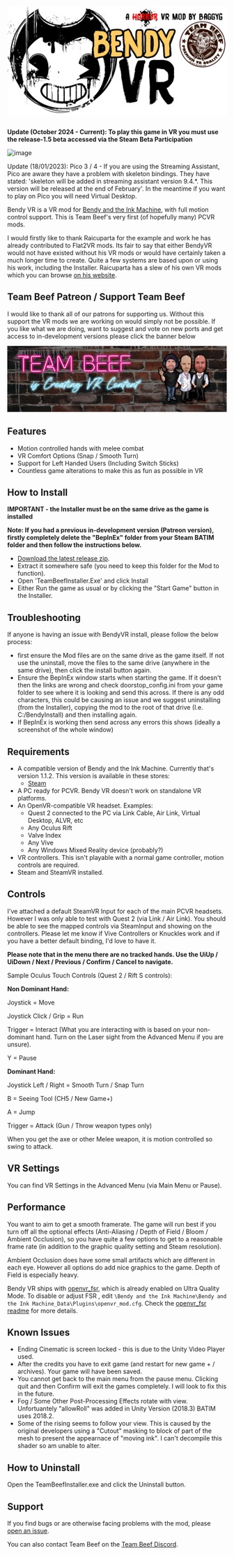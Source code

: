 # ![Bendy VR](https://github.com/baggyg/BendyVR/blob/main/WebsiteAssets/BendyVRGithub.jpg)

**Update (October 2024 - Current): To play this game in VR you must use the release-1.5 beta accessed via the Steam Beta Participation**

![image](https://github.com/user-attachments/assets/4a55d2f2-7f5c-4c24-85fd-b07ed239a121)


Update (18/01/2023): Pico 3 / 4 - If you are using the Streaming Assistant, Pico are aware they have a problem with skeleton bindings. They have stated: 'skeleton will be added in streaming assistant version 9.4.*. This version will be released at the end of February'. In the meantime if you want to play on Pico you will need Virtual Desktop.

Bendy VR is a VR mod for [Bendy and the Ink Machine](https://store.steampowered.com/app/622650/Bendy_and_the_Ink_Machine/), with full motion control support. This is Team Beef's very first (of hopefully many) PCVR mods. 

I would firstly like to thank Raicuparta for the example and work he has already contributed to Flat2VR mods. Its fair to say that either BendyVR would not have existed without his VR mods or would have certainly taken a much longer time to create. Quite a few systems are based upon or using his work, including the Installer. Raicuparta has a slew of his own VR mods which you can browse [on his website](https://raicuparta.com/). 

## Team Beef Patreon / Support Team Beef

I would like to thank all of our patrons for supporting us. Without this support the VR mods we are working on would simply not be possible. If you like what we are doing, want to suggest and vote on new ports and get access to in-development versions please click the banner below

[![Team Beef Patreon](https://github.com/baggyg/BendyVR/blob/main/WebsiteAssets/reddit_mobile_1280_384.jpg)](https://www.patreon.com/teambeef)

## Features

- Motion controlled hands with melee combat
- VR Comfort Options (Snap / Smooth Turn)
- Support for Left Handed Users (Including Switch Sticks)
- Countless game alterations to make this as fun as possible in VR

## How to Install

**IMPORTANT - the Installer must be on the same drive as the game is installed**

**Note: If you had a previous in-development version (Patreon version), firstly completely delete the "BepInEx" folder from your Steam BATIM folder and then follow the instructions below.**

- [Download the latest release zip](https://github.com/baggyg/BendyVR/releases/latest).
- Extract it somewhere safe (you need to keep this folder for the Mod to function). 
- Open 'TeamBeefInstaller.Exe' and click Install
- Either Run the game as usual or by clicking the "Start Game" button in the Installer.

## Troubleshooting

If anyone is having an issue with BendyVR install, please follow the below process:

- first ensure the Mod files are on the same drive as the game itself. If not use the uninstall, move the files to the same drive (anywhere in the same drive), then click the install button again. 
- Ensure the BepInEx window starts when starting the game. If it doesn't then the links are wrong and check doorstop_config.ini from your game folder to see where it is looking and send this across. If there is any odd characters, this could be causing an issue and we suggest uninstalling (from the Installer), copying the mod to the root of that drive (I.e. C:/BendyInstall) and then installing again.
- If BepInEx is working then send across any errors this shows (ideally a screenshot of the whole window)

## Requirements

- A compatible version of Bendy and the Ink Machine. Currently that's version 1.1.2. This version is available in these stores:
  - [Steam](https://store.steampowered.com/app/622650/Bendy_and_the_Ink_Machine/)  
- A PC ready for PCVR. Bendy VR doesn't work on standalone VR platforms.
- An OpenVR-compatible VR headset. Examples:
  - Quest 2 connected to the PC via Link Cable, Air Link, Virtual Desktop, ALVR, etc
  - Any Oculus Rift
  - Valve Index
  - Any Vive
  - Any Windows Mixed Reality device (probably?)
- VR controllers. This isn't playable with a normal game controller, motion controls are required.
- Steam and SteamVR installed.

## Controls

I've attached a default SteamVR Input for each of the main PCVR headsets. However I was only able to test with Quest 2 (via Link / Air Link). You should be able to see the mapped controls via SteamInput and showing on the controllers. Please let me know if Vive Controllers or Knuckles work and if you have a better default binding, I'd love to have it. 

**Please note that in the menu there are no tracked hands. Use the UiUp / UiDown / Next / Previous / Confirm / Cancel to navigate.**

Sample Oculus Touch Controls (Quest 2 / Rift S controls):

**Non Dominant Hand:**

Joystick = Move

Joystick Click / Grip = Run

Trigger = Interact (What you are interacting with is based on your non-dominant hand. Turn on the Laser sight from the Advanced Menu if you are unsure). 

Y = Pause

**Dominant Hand:**

Joystick Left / Right = Smooth Turn / Snap Turn

B = Seeing Tool (CH5 / New Game+)

A = Jump

Trigger = Attack (Gun / Throw weapon types only)

When you get the axe or other Melee weapon, it is motion controlled so swing to attack. 

## VR Settings

You can find VR Settings in the Advanced Menu (via Main Menu or Pause). 

## Performance 

You want to aim to get a smooth framerate. The game will run best if you turn off all the optional effects (Anti-Aliasing / Depth of Field / Bloom / Ambient Occlusion), so you have quite a few options to get to a reasonable frame rate (in addition to the graphic quality setting and Steam resolution). 

Ambient Occlusion does have some small artifacts which are different in each eye. However all options do add nice graphics to the game. Depth of Field is especially heavy. 

Bendy VR ships with [openvr_fsr](https://github.com/fholger/openvr_fsr), which is already enabled on Ultra Quality Mode. To disable or adjust FSR , edit `\Bendy and the Ink Machine\Bendy and the Ink Machine_Data\Plugins\openvr_mod.cfg`. Check the [openvr_fsr readme](https://github.com/fholger/openvr_fsr#readme) for more details.

## Known Issues

- Ending Cinematic is screen locked - this is due to the Unity Video Player used. 
- After the credits you have to exit game (and restart for new game + / archives). Your game will have been saved.
- You cannot get back to the main menu from the pause menu. Clicking quit and then Confirm will exit the games completely. I will look to fix this in the future. 
- Fog / Some Other Post-Processing Effects rotate with view. Unfortuantely "allowRoll" was added in Unity Version (2018.3) BATIM uses 2018.2. 
- Some of the rising seems to follow your view. This is caused by the original developers using a "Cutout" masking to block of part of the mesh to present the appearnace of "moving ink". I can't decompile this shader so am unable to alter. 

## How to Uninstall

Open the TeamBeefInstaller.exe and click the Uninstall button. 

## Support

If you find bugs or are otherwise facing problems with the mod, please [open an issue](https://github.com/baggyg/BendyVR/issues/new/choose).

You can also contact Team Beef on the [Team Beef Discord](https://discord.gg/fA6m8SMZPA). 
